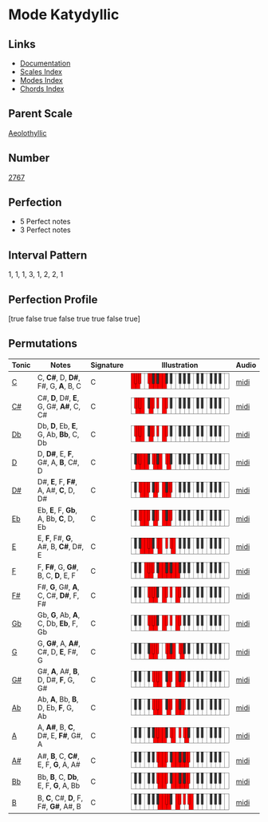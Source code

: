 # Mode Katydyllic

## Links

- [Documentation](index.md)
- [Scales Index](Scales.md)
- [Modes Index](Modes.md)
- [Chords Index](Chords.md)

## Parent Scale

[Aeolothyllic](ScaleAeolothyllic.md)

## Number

[2767](https://ianring.com/musictheory/scales/2767)

## Perfection

- 5 Perfect notes
- 3 Perfect notes

## Interval Pattern

1, 1, 1, 3, 1, 2, 2, 1

## Perfection Profile

[true false true false true true false true]

## Permutations

| Tonic | Notes | Signature | Illustration | Audio |
|-------|-------|-----------|--------------|-------|
| [C](ModeCNaturalKatydyllic.md) | C, **C#**, D, **D#**, F#, G, **A**, B, C | C | ![CNaturalKatydyllic](ModeCNaturalKatydyllic.png) | [midi](https://github.com/edipermadi/music/blob/main/docs/ModeCNaturalKatydyllic.mid?raw=true) |
| [C#](ModeCSharpKatydyllic.md) | C#, **D**, D#, **E**, G, G#, **A#**, C, C# | C | ![CSharpKatydyllic](ModeCSharpKatydyllic.png) | [midi](https://github.com/edipermadi/music/blob/main/docs/ModeCSharpKatydyllic.mid?raw=true) |
| [Db](ModeDFlatKatydyllic.md) | Db, **D**, Eb, **E**, G, Ab, **Bb**, C, Db | C | ![DFlatKatydyllic](ModeDFlatKatydyllic.png) | [midi](https://github.com/edipermadi/music/blob/main/docs/ModeDFlatKatydyllic.mid?raw=true) |
| [D](ModeDNaturalKatydyllic.md) | D, **D#**, E, **F**, G#, A, **B**, C#, D | C | ![DNaturalKatydyllic](ModeDNaturalKatydyllic.png) | [midi](https://github.com/edipermadi/music/blob/main/docs/ModeDNaturalKatydyllic.mid?raw=true) |
| [D#](ModeDSharpKatydyllic.md) | D#, **E**, F, **F#**, A, A#, **C**, D, D# | C | ![DSharpKatydyllic](ModeDSharpKatydyllic.png) | [midi](https://github.com/edipermadi/music/blob/main/docs/ModeDSharpKatydyllic.mid?raw=true) |
| [Eb](ModeEFlatKatydyllic.md) | Eb, **E**, F, **Gb**, A, Bb, **C**, D, Eb | C | ![EFlatKatydyllic](ModeEFlatKatydyllic.png) | [midi](https://github.com/edipermadi/music/blob/main/docs/ModeEFlatKatydyllic.mid?raw=true) |
| [E](ModeENaturalKatydyllic.md) | E, **F**, F#, **G**, A#, B, **C#**, D#, E | C | ![ENaturalKatydyllic](ModeENaturalKatydyllic.png) | [midi](https://github.com/edipermadi/music/blob/main/docs/ModeENaturalKatydyllic.mid?raw=true) |
| [F](ModeFNaturalKatydyllic.md) | F, **F#**, G, **G#**, B, C, **D**, E, F | C | ![FNaturalKatydyllic](ModeFNaturalKatydyllic.png) | [midi](https://github.com/edipermadi/music/blob/main/docs/ModeFNaturalKatydyllic.mid?raw=true) |
| [F#](ModeFSharpKatydyllic.md) | F#, **G**, G#, **A**, C, C#, **D#**, F, F# | C | ![FSharpKatydyllic](ModeFSharpKatydyllic.png) | [midi](https://github.com/edipermadi/music/blob/main/docs/ModeFSharpKatydyllic.mid?raw=true) |
| [Gb](ModeGFlatKatydyllic.md) | Gb, **G**, Ab, **A**, C, Db, **Eb**, F, Gb | C | ![GFlatKatydyllic](ModeGFlatKatydyllic.png) | [midi](https://github.com/edipermadi/music/blob/main/docs/ModeGFlatKatydyllic.mid?raw=true) |
| [G](ModeGNaturalKatydyllic.md) | G, **G#**, A, **A#**, C#, D, **E**, F#, G | C | ![GNaturalKatydyllic](ModeGNaturalKatydyllic.png) | [midi](https://github.com/edipermadi/music/blob/main/docs/ModeGNaturalKatydyllic.mid?raw=true) |
| [G#](ModeGSharpKatydyllic.md) | G#, **A**, A#, **B**, D, D#, **F**, G, G# | C | ![GSharpKatydyllic](ModeGSharpKatydyllic.png) | [midi](https://github.com/edipermadi/music/blob/main/docs/ModeGSharpKatydyllic.mid?raw=true) |
| [Ab](ModeAFlatKatydyllic.md) | Ab, **A**, Bb, **B**, D, Eb, **F**, G, Ab | C | ![AFlatKatydyllic](ModeAFlatKatydyllic.png) | [midi](https://github.com/edipermadi/music/blob/main/docs/ModeAFlatKatydyllic.mid?raw=true) |
| [A](ModeANaturalKatydyllic.md) | A, **A#**, B, **C**, D#, E, **F#**, G#, A | C | ![ANaturalKatydyllic](ModeANaturalKatydyllic.png) | [midi](https://github.com/edipermadi/music/blob/main/docs/ModeANaturalKatydyllic.mid?raw=true) |
| [A#](ModeASharpKatydyllic.md) | A#, **B**, C, **C#**, E, F, **G**, A, A# | C | ![ASharpKatydyllic](ModeASharpKatydyllic.png) | [midi](https://github.com/edipermadi/music/blob/main/docs/ModeASharpKatydyllic.mid?raw=true) |
| [Bb](ModeBFlatKatydyllic.md) | Bb, **B**, C, **Db**, E, F, **G**, A, Bb | C | ![BFlatKatydyllic](ModeBFlatKatydyllic.png) | [midi](https://github.com/edipermadi/music/blob/main/docs/ModeBFlatKatydyllic.mid?raw=true) |
| [B](ModeBNaturalKatydyllic.md) | B, **C**, C#, **D**, F, F#, **G#**, A#, B | C | ![BNaturalKatydyllic](ModeBNaturalKatydyllic.png) | [midi](https://github.com/edipermadi/music/blob/main/docs/ModeBNaturalKatydyllic.mid?raw=true) |
